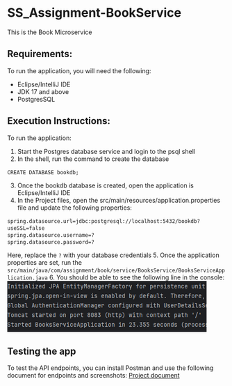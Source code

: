 # SS_Assignment-BookService
This is the Book Microservice

## Requirements:
To run the application, you will need the following:
* Eclipse/IntelliJ IDE
* JDK 17 and above
* PostgresSQL

## Execution Instructions:
To run the application:
1. Start the Postgres database service and login to the psql shell
2. In the shell, run the command to create the database
```
CREATE DATABASE bookdb;
```
3. Once the bookdb database is created, open the application is Eclipse/IntelliJ IDE
4. In the Project files, open the src/main/resources/application.properties file and update the following properties:
```
spring.datasource.url=jdbc:postgresql://localhost:5432/bookdb?useSSL=false
spring.datasource.username=?
spring.datasource.password=?
```
Here, replace the `?` with your database credentials
5. Once the application properties are set, run the `src/main/java/com/assignment/book/service/BooksService/BooksServiceApplication.java`
6. You should be able to see the following line in the console:
![Console screenshot](./images/server_start.png "Console Screenshot for Server start")

## Testing the app
To test the API endpoints, you can install Postman and use the following document for endpoints and screenshots:
[Project document](https://docs.google.com/document/d/1tWjFErH41nJ7-l1gak6Jtkh7fbZHqTYT7y07o2B18as/edit?usp=sharing)